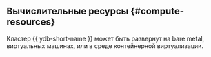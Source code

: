 ## Вычислительные ресурсы {#compute-resources}

Кластер {{ ydb-short-name }} может быть развернут на bare metal, виртуальных машинах, или в среде контейнерной виртуализации.
